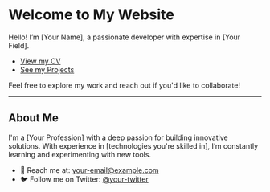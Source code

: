 # Welcome to My Website

Hello! I’m [Your Name], a passionate developer with expertise in [Your Field].

- [View my CV](cv.md)
- [See my Projects](projects.md)

Feel free to explore my work and reach out if you'd like to collaborate!

---

## About Me

I'm a [Your Profession] with a deep passion for building innovative solutions. With experience in [technologies you're skilled in], I’m constantly learning and experimenting with new tools.

- 📧 Reach me at: [your-email@example.com](mailto:your-email@example.com)
- 🐦 Follow me on Twitter: [@your-twitter](https://twitter.com/your-twitter)
